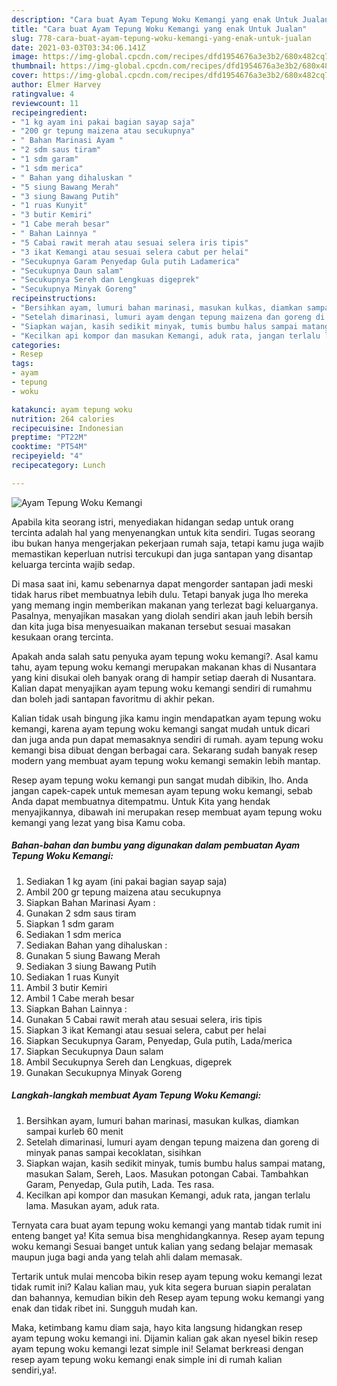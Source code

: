 ```yaml
---
description: "Cara buat Ayam Tepung Woku Kemangi yang enak Untuk Jualan"
title: "Cara buat Ayam Tepung Woku Kemangi yang enak Untuk Jualan"
slug: 778-cara-buat-ayam-tepung-woku-kemangi-yang-enak-untuk-jualan
date: 2021-03-03T03:34:06.141Z
image: https://img-global.cpcdn.com/recipes/dfd1954676a3e3b2/680x482cq70/ayam-tepung-woku-kemangi-foto-resep-utama.jpg
thumbnail: https://img-global.cpcdn.com/recipes/dfd1954676a3e3b2/680x482cq70/ayam-tepung-woku-kemangi-foto-resep-utama.jpg
cover: https://img-global.cpcdn.com/recipes/dfd1954676a3e3b2/680x482cq70/ayam-tepung-woku-kemangi-foto-resep-utama.jpg
author: Elmer Harvey
ratingvalue: 4
reviewcount: 11
recipeingredient:
- "1 kg ayam ini pakai bagian sayap saja"
- "200 gr tepung maizena atau secukupnya"
- " Bahan Marinasi Ayam "
- "2 sdm saus tiram"
- "1 sdm garam"
- "1 sdm merica"
- " Bahan yang dihaluskan "
- "5 siung Bawang Merah"
- "3 siung Bawang Putih"
- "1 ruas Kunyit"
- "3 butir Kemiri"
- "1 Cabe merah besar"
- " Bahan Lainnya "
- "5 Cabai rawit merah atau sesuai selera iris tipis"
- "3 ikat Kemangi atau sesuai selera cabut per helai"
- "Secukupnya Garam Penyedap Gula putih Ladamerica"
- "Secukupnya Daun salam"
- "Secukupnya Sereh dan Lengkuas digeprek"
- "Secukupnya Minyak Goreng"
recipeinstructions:
- "Bersihkan ayam, lumuri bahan marinasi, masukan kulkas, diamkan sampai kurleb 60 menit"
- "Setelah dimarinasi, lumuri ayam dengan tepung maizena dan goreng di minyak panas sampai kecoklatan, sisihkan"
- "Siapkan wajan, kasih sedikit minyak, tumis bumbu halus sampai matang, masukan Salam, Sereh, Laos. Masukan potongan Cabai. Tambahkan Garam, Penyedap, Gula putih, Lada. Tes rasa."
- "Kecilkan api kompor dan masukan Kemangi, aduk rata, jangan terlalu lama. Masukan ayam, aduk rata."
categories:
- Resep
tags:
- ayam
- tepung
- woku

katakunci: ayam tepung woku 
nutrition: 264 calories
recipecuisine: Indonesian
preptime: "PT22M"
cooktime: "PT54M"
recipeyield: "4"
recipecategory: Lunch

---
```



![Ayam Tepung Woku Kemangi](https://img-global.cpcdn.com/recipes/dfd1954676a3e3b2/680x482cq70/ayam-tepung-woku-kemangi-foto-resep-utama.jpg)

Apabila kita seorang istri, menyediakan hidangan sedap untuk orang tercinta adalah hal yang menyenangkan untuk kita sendiri. Tugas seorang ibu bukan hanya mengerjakan pekerjaan rumah saja, tetapi kamu juga wajib memastikan keperluan nutrisi tercukupi dan juga santapan yang disantap keluarga tercinta wajib sedap.

Di masa  saat ini, kamu sebenarnya dapat mengorder santapan jadi meski tidak harus ribet membuatnya lebih dulu. Tetapi banyak juga lho mereka yang memang ingin memberikan makanan yang terlezat bagi keluarganya. Pasalnya, menyajikan masakan yang diolah sendiri akan jauh lebih bersih dan kita juga bisa menyesuaikan makanan tersebut sesuai masakan kesukaan orang tercinta. 



Apakah anda salah satu penyuka ayam tepung woku kemangi?. Asal kamu tahu, ayam tepung woku kemangi merupakan makanan khas di Nusantara yang kini disukai oleh banyak orang di hampir setiap daerah di Nusantara. Kalian dapat menyajikan ayam tepung woku kemangi sendiri di rumahmu dan boleh jadi santapan favoritmu di akhir pekan.

Kalian tidak usah bingung jika kamu ingin mendapatkan ayam tepung woku kemangi, karena ayam tepung woku kemangi sangat mudah untuk dicari dan juga anda pun dapat memasaknya sendiri di rumah. ayam tepung woku kemangi bisa dibuat dengan berbagai cara. Sekarang sudah banyak resep modern yang membuat ayam tepung woku kemangi semakin lebih mantap.

Resep ayam tepung woku kemangi pun sangat mudah dibikin, lho. Anda jangan capek-capek untuk memesan ayam tepung woku kemangi, sebab Anda dapat membuatnya ditempatmu. Untuk Kita yang hendak menyajikannya, dibawah ini merupakan resep membuat ayam tepung woku kemangi yang lezat yang bisa Kamu coba.

<!--inarticleads1-->

##### Bahan-bahan dan bumbu yang digunakan dalam pembuatan Ayam Tepung Woku Kemangi:

1. Sediakan 1 kg ayam (ini pakai bagian sayap saja)
1. Ambil 200 gr tepung maizena atau secukupnya
1. Siapkan  Bahan Marinasi Ayam :
1. Gunakan 2 sdm saus tiram
1. Siapkan 1 sdm garam
1. Sediakan 1 sdm merica
1. Sediakan  Bahan yang dihaluskan :
1. Gunakan 5 siung Bawang Merah
1. Sediakan 3 siung Bawang Putih
1. Sediakan 1 ruas Kunyit
1. Ambil 3 butir Kemiri
1. Ambil 1 Cabe merah besar
1. Siapkan  Bahan Lainnya :
1. Gunakan 5 Cabai rawit merah atau sesuai selera, iris tipis
1. Siapkan 3 ikat Kemangi atau sesuai selera, cabut per helai
1. Siapkan Secukupnya Garam, Penyedap, Gula putih, Lada/merica
1. Siapkan Secukupnya Daun salam
1. Ambil Secukupnya Sereh dan Lengkuas, digeprek
1. Gunakan Secukupnya Minyak Goreng




<!--inarticleads2-->

##### Langkah-langkah membuat Ayam Tepung Woku Kemangi:

1. Bersihkan ayam, lumuri bahan marinasi, masukan kulkas, diamkan sampai kurleb 60 menit
1. Setelah dimarinasi, lumuri ayam dengan tepung maizena dan goreng di minyak panas sampai kecoklatan, sisihkan
1. Siapkan wajan, kasih sedikit minyak, tumis bumbu halus sampai matang, masukan Salam, Sereh, Laos. Masukan potongan Cabai. Tambahkan Garam, Penyedap, Gula putih, Lada. Tes rasa.
1. Kecilkan api kompor dan masukan Kemangi, aduk rata, jangan terlalu lama. Masukan ayam, aduk rata.




Ternyata cara buat ayam tepung woku kemangi yang mantab tidak rumit ini enteng banget ya! Kita semua bisa menghidangkannya. Resep ayam tepung woku kemangi Sesuai banget untuk kalian yang sedang belajar memasak maupun juga bagi anda yang telah ahli dalam memasak.

Tertarik untuk mulai mencoba bikin resep ayam tepung woku kemangi lezat tidak rumit ini? Kalau kalian mau, yuk kita segera buruan siapin peralatan dan bahannya, kemudian bikin deh Resep ayam tepung woku kemangi yang enak dan tidak ribet ini. Sungguh mudah kan. 

Maka, ketimbang kamu diam saja, hayo kita langsung hidangkan resep ayam tepung woku kemangi ini. Dijamin kalian gak akan nyesel bikin resep ayam tepung woku kemangi lezat simple ini! Selamat berkreasi dengan resep ayam tepung woku kemangi enak simple ini di rumah kalian sendiri,ya!.

